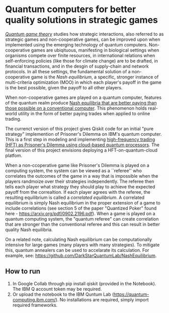 # Quantum computers for better quality solutions in strategic games

[*Quantum game theory*](https://link.springer.com/article/10.1007/s11128-018-2082-8) studies how strategic interactions, also referred to as strategic games and non-cooperative games, can be improved upon when implemented using the emerging technology of quantum computers. Non-cooperative games are ubiqituous, manifesting in biological settings when organisms compete over finite resources, in international relations when self-enforcing policies (like those for climate change) are to be drafted, in financial transactions, and in the desgin of supply-chain and network protocols. In all these settings, the fundamental solution of a non-cooperative game is the *Nash equilibrium*, a specific, stronger instance of multi-criteria optimization (MOO) in which each player's payoff in the game is the best possible, given the payoff to all other players. 

When non-cooperative games are played on a quantum computer, features of the quantum realm produce [Nash equilibria that are better paying than those possible on a conventional computer](https://doi.org/10.1103/PhysRevLett.83.3077). This phenomenon holds real-world utility in the form of better paying trades when applied to online trading.

The currenct version of this project gives Qiskit code for an initial "pure strategy" implemention of Prisoner's Dilemma on IBM's quantum computer. This is a first step in modeling and implementing [high-frequency trading (HFT) as Prisoner's Dilemma using cloud-based quantum processors](https://www.frontiersin.org/articles/10.3389/frai.2021.769392/full). The final version of this project envisions deploying a HFT-on-quantum-cloud platfom. 

When a non-ccoperative game like Prisoner's Dilemma is played on a computing system, the system can be viewed as a ``referee'' who correlates the outcomes of the game in a way that is impossible when the players randmoize over their strategies independently. The referee then tells each player what strategy they should play to achieve the expected payoff from the correaltion. If each player agrees with the referee, the resulting equilibrium is called a *correlated equilibrium*. A correlated equilibrium is simply Nash equilibrium in the proper extension of a game to include correlations (see section 5 of the paper "Quantized Poker" found here - https://arxiv.org/pdf/0902.2196.pdf). When a game is played on a quantum computing system, the "quantum referee" can create correlation that are stronger than the conventional referee and this can result in better quality Nash equilibria. 

On a related note, calculating Nash equilibrium can be computationally intensive for large games (many players with many strategies). To mitigate this, quantum annealers can be used to accelarate its calculation. For example, see: https://github.com/DarkStarQuantumLab/NashEquilibrium. 

## How to run

1. In Google Collab through pip install qiskit (provided in the Notebook). The IBM Q account token may be required. 
2. Or upload the notebook to the IBM Quntum Lab (https://quantum-computing.ibm.com/). No installations are required, simply import required frameworks.
